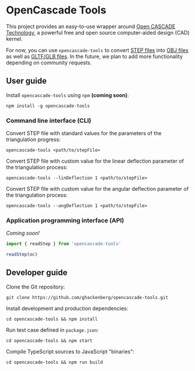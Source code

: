 # OpenCascade Tools

This project provides an easy-to-use wrapper around [Open CASCADE Technology](https://www.opencascade.com/open-cascade-technology/), a powerful free and open source computer-aided design (CAD) kernel.

For now, you can use `opencascade-tools` to convert [STEP files](https://en.wikipedia.org/wiki/ISO_10303-21) into [OBJ files](https://en.wikipedia.org/wiki/Wavefront_.obj_file) as well as [GLTF/GLB files](https://en.wikipedia.org/wiki/GlTF). In the future, we plan to add more functionality depending on community requests.

## User guide

Install `opencascade-tools` using `npm` **(coming soon)**:

```
npm install -g opencascade-tools
```

### Command line interface (CLI)

Convert STEP file with standard values for the parameters of the triangulation progress:

```
opencascade-tools <path/to/stepFile>
```

Convert STEP file with custom value for the linear deflection parameter of the triangulation process:

```
opencascade-tools --linDeflection 1 <path/to/stepFile>
```

Convert STEP file with custom value for the angular deflection parameter of the triangulation process:

```
opencascade-tools --angDeflection 1 <path/to/stepFile>
```

### Application programming interface (API)

*Coming soon!*

```ts
import { readStep } from 'opencascade-tools'

readStep(oc)
```

## Developer guide

Clone the Git repository:

```
git clone https://github.com/ghackenberg/opencascade-tools.git
```

Install development and production dependencies:

```
cd opencascade-tools && npm install
```

Run test case defined in `package.json`:

```
cd opencascade-tools && npm start
```

Compile TypeScript sources to JavaScript "binaries":

```
cd opencascade-tools && npm run build
```